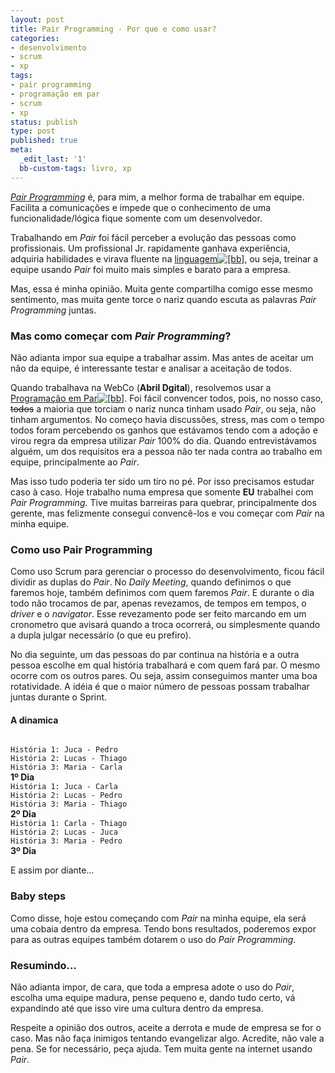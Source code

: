 ```yaml
---
layout: post
title: Pair Programming - Por que e como usar?
categories:
- desenvolvimento
- scrum
- xp
tags:
- pair programming
- programação em par
- scrum
- xp
status: publish
type: post
published: true
meta:
  _edit_last: '1'
  bb-custom-tags: livro, xp
---
```

<em><a href="http://en.wikipedia.org/wiki/Pair_Programming">Pair Programming</a></em> é, para mim, a melhor forma de trabalhar em equipe. Facilita a comunicações e impede que o conhecimento de uma funcionalidade/lógica fique somente com um desenvolvedor.

Trabalhando em <em>Pair</em> foi fácil perceber a evolução das pessoas como profissionais. Um profissional Jr. rapidamente ganhava experiência, adquiria habilidades e virava fluente na <a href="http://sledge.boo-box.com/list/page/cnVieStvbityYWlsc18jI19ib3hfIyNfdGFnZ2luZy10b29sLXdwXyMjXw==-60" class="bbli">linguagem<img src="http://boo-box.com/bbli" alt="[bb]" class="bbic" /></a>, ou seja, treinar a equipe usando <em>Pair</em> foi muito mais simples e barato para a empresa.

Mas, essa é minha opinião. Muita gente compartilha comigo esse mesmo sentimento, mas muita gente torce o nariz quando escuta as palavras <em>Pair Programming</em> juntas.

<h3>Mas como começar com <em>Pair Programming</em>?</h3>

Não adianta impor sua equipe a trabalhar assim. Mas antes de aceitar um não da equipe, é interessante testar e analisar a aceitação de todos.

Quando trabalhava na WebCo (<strong>Abril Dgital</strong>), resolvemos usar a <a href="http://sledge.boo-box.com/list/page/ZVh0cmVtZStQcm9ncmFtbWluZ18jI19ib3hfIyNfdGFnZ2luZy10b29sLXdwXyMjXw==-68" class="bbli">Programação em Par<img src="http://boo-box.com/bbli" alt="[bb]" class="bbic" /></a>. Foi fácil convencer todos, pois, no nosso caso, <del datetime="2010-01-18T13:02:41+00:00">todos</del> a maioria que torciam o nariz nunca tinham usado <em>Pair</em>, ou seja, não tinham argumentos.
No começo havia discussões, stress, mas com o tempo todos foram percebendo os ganhos que estávamos tendo com a adoção e virou regra da empresa utilizar <em>Pair</em> 100% do dia. Quando entrevistávamos alguém, um dos requisitos era a pessoa não ter nada contra ao trabalho em equipe, principalmente ao <em>Pair</em>.

Mas isso tudo poderia ter sido um tiro no pé. Por isso precisamos estudar caso à caso.
Hoje trabalho numa empresa que somente <strong>EU</strong> trabalhei com <em>Pair Programming</em>. Tive muitas barreiras para quebrar, principalmente dos gerente, mas felizmente consegui convencê-los e vou começar com <em>Pair</em> na minha equipe.

<h3>Como uso Pair Programming</h3>

Como uso Scrum para gerenciar o processo do desenvolvimento, ficou fácil dividir as duplas do <em>Pair</em>. No <em>Daily Meeting</em>, quando definimos o que faremos hoje, também definimos com quem faremos <em>Pair</em>. E durante o dia todo não trocamos de par, apenas revezamos, de tempos em tempos, o <em>driver</em> e o <em>navigator</em>. Esse revezamento pode ser feito marcando em um cronometro que avisará quando a troca ocorrerá, ou simplesmente quando a dupla julgar necessário (o que eu prefiro).

No dia seguinte, um das pessoas do par continua na história e a outra pessoa escolhe em qual história trabalhará e com quem fará par. O mesmo ocorre com os outros pares. Ou seja, assim conseguimos manter uma boa rotatividade. A idéia é que o maior número de pessoas possam trabalhar juntas durante o Sprint.

<h4>A dinamica</h4>

<code>
História 1: Juca - Pedro
História 2: Lucas - Thiago
História 3: Maria - Carla
</code><strong>1º Dia</strong>

<code>
História 1: Juca - Carla
História 2: Lucas - Pedro
História 3: Maria - Thiago
</code><strong>2º Dia</strong>

<code>
História 1: Carla - Thiago
História 2: Lucas - Juca
História 3: Maria - Pedro
</code><strong>3º Dia</strong>

E assim por diante...

<h3>Baby steps</h3>

Como disse, hoje estou começando com <em>Pair</em> na minha equipe, ela será uma cobaia dentro da empresa. Tendo bons resultados, poderemos expor para as outras equipes também dotarem o uso do <em>Pair Programming</em>.

<h3>Resumindo...</h3>
Não adianta impor, de cara, que toda a empresa adote o uso do <em>Pair</em>, escolha uma equipe madura, pense pequeno e, dando tudo certo, vá expandindo até que isso vire uma cultura dentro da empresa.

Respeite a opinião dos outros, aceite a derrota e mude de empresa se for o caso. Mas não faça inimigos tentando evangelizar algo. Acredite, não vale a pena. Se for necessário, peça ajuda. Tem muita gente na internet usando <em>Pair</em>.
